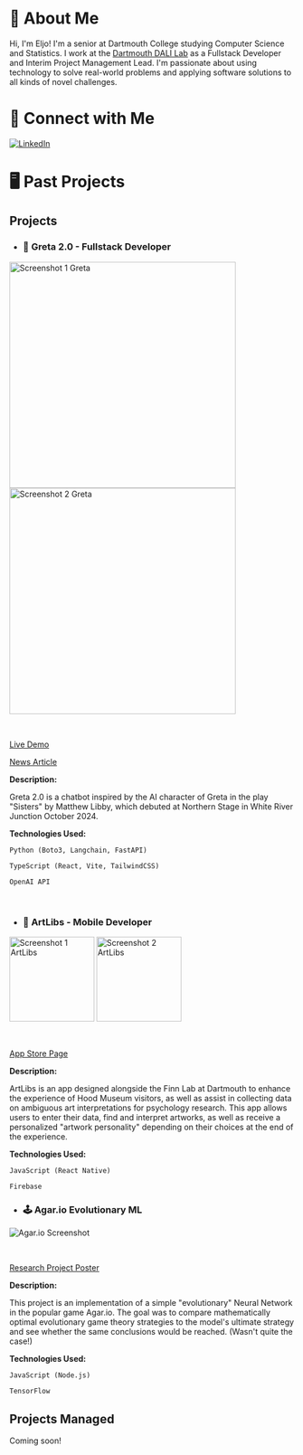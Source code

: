 <!--
**eljokoo/eljokoo** is a ✨ _special_ ✨ repository because its `README.md` (this file) appears on your GitHub profile.
-->

# 🫡 About Me

Hi, I'm Eljo! I'm a senior at Dartmouth College studying Computer Science and Statistics. I work at the [Dartmouth DALI Lab](https://dali.dartmouth.edu/) as a Fullstack Developer and Interim Project Management Lead. I'm passionate about using technology to solve real-world problems and applying software solutions to all kinds of novel challenges.

# 🔗 Connect with Me

[![LinkedIn](https://img.shields.io/badge/LinkedIn-Connect-blue)](https://www.linkedin.com/in/eljo-kondi)

# 🖥 Past Projects

## Projects

- ### 👩 Greta 2.0 - Fullstack Developer

<img width="400" alt="Screenshot 1 Greta" src="https://github.com/user-attachments/assets/5c919e00-e6d8-4b4d-b817-85cc4d6d7cb6">
<img width="400" alt="Screenshot 2 Greta" src="https://github.com/user-attachments/assets/36b8844a-5cfa-4137-9287-e12a8aa4ff2f">

&nbsp;

[Live Demo](https://greta-frontend.onrender.com)

[News Article](https://www.ourherald.com/articles/northern-stage-presents-sisters-by-matthew-libby/)

**Description:**

Greta 2.0 is a chatbot inspired by the AI character of Greta in the play "Sisters" by Matthew Libby, which debuted at Northern Stage in White River Junction October 2024. 

**Technologies Used:**

`Python (Boto3, Langchain, FastAPI)`

`TypeScript (React, Vite, TailwindCSS)`

`OpenAI API`

&nbsp;

- ### 🎨 ArtLibs - Mobile Developer

<img width="150" alt="Screenshot 1 ArtLibs" src="https://github.com/user-attachments/assets/2f235c57-30ba-4cf1-b1bb-498ca58099b5">
<img width="150" alt="Screenshot 2 ArtLibs" src="https://github.com/user-attachments/assets/44919afa-8b18-4ccf-b026-3fd14ca2329d">


&nbsp;

[App Store Page](https://apps.apple.com/us/app/artlibs/id6502668562)

**Description:**

ArtLibs is an app designed alongside the Finn Lab at Dartmouth to enhance the experience of Hood Museum visitors, as well as assist in collecting data on ambiguous art interpretations for psychology research. This app allows users to enter their data, find and interpret artworks, as well as receive a personalized "artwork personality" depending on their choices at the end of the experience.

**Technologies Used:**

`JavaScript (React Native)`

`Firebase`

- ### 🕹️ Agar.io Evolutionary ML

![Agar.io Screenshot](https://github.com/user-attachments/assets/2b12b110-4744-4592-a8ab-80be7439b9f2)


&nbsp;

[Research Project Poster](https://drive.google.com/file/d/1xIeXMbOGgDWWHN3bu77dsSvTN9SAh4Cy/view?usp=sharing)

**Description:**

This project is an implementation of a simple "evolutionary" Neural Network in the popular game Agar.io. The goal was to compare mathematically optimal evolutionary game theory strategies to the model's ultimate strategy and see whether the same conclusions would be reached. (Wasn't quite the case!)


**Technologies Used:**

`JavaScript (Node.js)`

`TensorFlow`

## Projects Managed

Coming soon!
